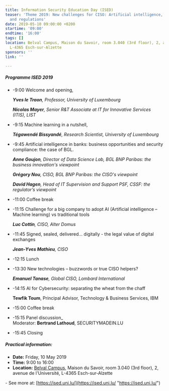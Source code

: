 ```yaml
---
title: Information Security Education Day (ISED)
teaser: 'Theme 2019: New challenges for CISO: Artificial intelligence, emerging technologies
  and regulations'
date: 2019-05-10 09:00:00 +0200
startime: '09:00'
endtime: '16:00'
tags: []
location: Belval Campus, Maison du Savoir, room 3.040 (3rd floor), 2, avenue de l'Université,
  L-4365 Esch-sur-Alzette
sponsors: ''
link: ''

---
```

##### **Programme ISED 2019**

* -9:00 Welcome and opening,

  **_Yves le Traon_**_, Professor, University of Luxembourg_

  **_Nicolas Mayer_**_, Senior R&T Associate at IT for Innovative Services (ITIS), LIST_
* -9:15 Machine learning in a nutshell,

  **_Tégawendé Bissyandé_**_, Research Scientist, University of Luxembourg_
* -9:45 Artificial intelligence in banks: business opportunities and security compliance: the case of BGL.

  **_Anne Goujon_**_, Director of Data Science Lab, BGL BNP Paribas: the business innovation's viewpoint_

  **_Grégory Nou_**_, CISO, BGL BNP Paribas: the CISO's viewpoint_

  **_David Hagen_**_, Head of IT Supervision and Support PSF, CSSF: the regulator’s viewpoint_
* -11:00 Coffee break
* -11:15 Challenge for a big company to adopt AI (Artificial intelligence – Machine learning) vs traditional tools

  **_Luc Cottin_**_, CISO, Alter Domus_
* -11:45 Signed, sealed, delivered… digitally - the legal value of digital exchanges

  **_Jean-Yves Mathieu_**_, CISO_
* -12:15 Lunch
* -13:30 New technologies – buzzwords or true CISO helpers?

  **_Emanuel Tanase_**_, Global CISO, Lombard International_
* -14:15 AI for Cybersecurity: separating the wheat from the chaff

  **Tewfik Toum**, Principal Advisor, Technology & Business Services, IBM
* -15:00 Coffee break
* -15:15 Panel discussion_  
  Moderator: **Bertrand Lathoud**, SECURITYMADEIN.LU
* -15:45 Closing

##### **Practical information:**

* **Date:** Friday, 10 May 2019
* **Time:** 9:00 to 16:00
* **Location:** [Belval Campus](http://wwwfr.uni.lu/contact/campus_de_belval "Belval Campus"), Maison du Savoir, room 3.040 (3rd floor), 2, avenue de l'Université, L-4365 Esch-sur-Alzette

\- See more at: [https://ised.uni.lu/](https://ised.uni.lu/ "https://ised.uni.lu/")
